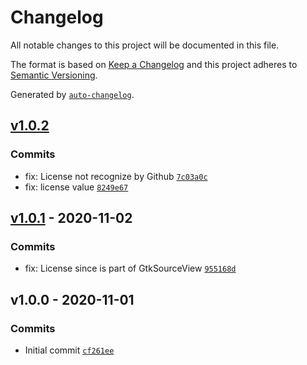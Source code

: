 # Changelog

All notable changes to this project will be documented in this file.

The format is based on [Keep a Changelog](https://keepachangelog.com/en/1.0.0/)
and this project adheres to [Semantic Versioning](https://semver.org/spec/v2.0.0.html).

Generated by [`auto-changelog`](https://github.com/CookPete/auto-changelog).

## [v1.0.2](https://github.com/ArmandPhilippot/coldark-gtksourceview/compare/v1.0.1...v1.0.2)

### Commits

- fix: License not recognize by Github [`7c03a0c`](https://github.com/ArmandPhilippot/coldark-gtksourceview/commit/7c03a0cd03a1778dd1f294634ec3b05cba1c7345)
- fix: license value [`8249e67`](https://github.com/ArmandPhilippot/coldark-gtksourceview/commit/8249e679816b0fc52d4e7953accae1a0319afd55)

## [v1.0.1](https://github.com/ArmandPhilippot/coldark-gtksourceview/compare/v1.0.0...v1.0.1) - 2020-11-02

### Commits

- fix: License since is part of GtkSourceView [`955168d`](https://github.com/ArmandPhilippot/coldark-gtksourceview/commit/955168d72ca4abf037f44e7ff3de6ae522a53dd5)

## v1.0.0 - 2020-11-01

### Commits

- Initial commit [`cf261ee`](https://github.com/ArmandPhilippot/coldark-gtksourceview/commit/cf261ee209e11d6b2f58f449a884c1498e664566)

